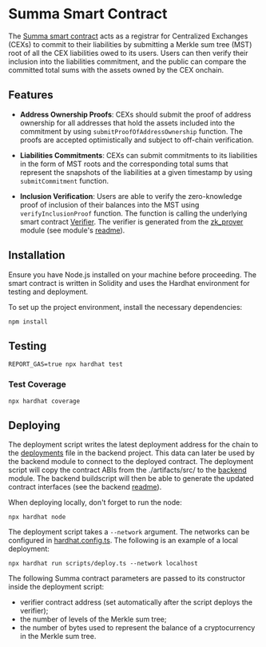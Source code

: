 # Summa Smart Contract

The [Summa smart contract](src/Summa.sol) acts as a registrar for Centralized Exchanges (CEXs) to commit to their liabilities by submitting a Merkle sum tree (MST) root of all the CEX liabilities owed to its users. Users can then verify their inclusion into the liabilities commitment, and the public can compare the committed total sums with the assets owned by the CEX onchain.

## Features

- **Address Ownership Proofs**: CEXs should submit the proof of address ownership for all addresses that hold the assets included into the commitment by using `submitProofOfAddressOwnership` function. The proofs are accepted optimistically and subject to off-chain verification.

- **Liabilities Commitments**: CEXs can submit commitments to its liabilities in the form of MST roots and the corresponding total sums that represent the snapshots of the liabilities at a given timestamp by using `submitCommitment` function.

- **Inclusion Verification**: Users are able to verify the zero-knowledge proof of inclusion of their balances into the MST using `verifyInclusionProof` function. The function is calling the underlying smart contract [Verifier](src/InclusionVerifier.sol). The verifier is generated from the [zk_prover](./../zk_prover/) module (see module's [readme](./../zk_prover/README.md)).

## Installation

Ensure you have Node.js installed on your machine before proceeding. The smart contract is written in Solidity and uses the Hardhat environment for testing and deployment.

To set up the project environment, install the necessary dependencies:

```shell
npm install
```

## Testing

```shell
REPORT_GAS=true npx hardhat test
```

### Test Coverage

```shell
npx hardhat coverage
```

## Deploying

The deployment script writes the latest deployment address for the chain to the [deployments](./../backend/src/contracts/deployments.json) file in the backend project. This data can later be used by the backend module to connect to the deployed contract.
The deployment script will copy the contract ABIs from the ./artifacts/src/ to the [backend](./../backend/src/contracts/abi/) module. The backend buildscript will then be able to generate the updated contract interfaces (see the backend [readme](./../backend/README.md)).

When deploying locally, don't forget to run the node:

```shell
npx hardhat node
```

The deployment script takes a `--network` argument. The networks can be configured in [hardhat.config.ts](hardhat.config.ts). The following is an example of a local deployment:

```shell
npx hardhat run scripts/deploy.ts --network localhost
```

The following Summa contract parameters are passed to its constructor inside the deployment script:

- verifier contract address (set automatically after the script deploys the verifier);
- the number of levels of the Merkle sum tree;
- the number of bytes used to represent the balance of a cryptocurrency in the Merkle sum tree.
